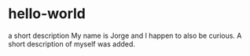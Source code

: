 # hello-world
a short description
My name is Jorge and I happen to also be curious.
A short description of myself was added.
